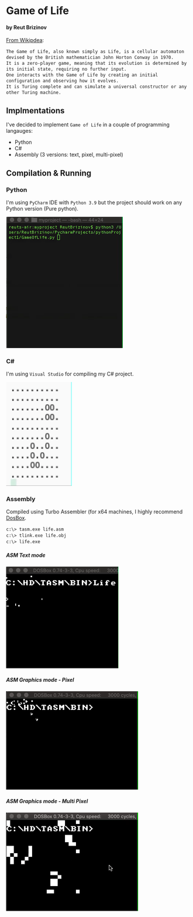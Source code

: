 # Game of Life
#### by Reut Brizinov

[From Wikipdea](https://en.wikipedia.org/wiki/Conway%27s_Game_of_Life):
```
The Game of Life, also known simply as Life, is a cellular automaton devised by the British mathematician John Horton Conway in 1970.
It is a zero-player game, meaning that its evolution is determined by its initial state, requiring no further input. 
One interacts with the Game of Life by creating an initial configuration and observing how it evolves.
It is Turing complete and can simulate a universal constructor or any other Turing machine.
```
## Implmentations
I've decided to implement `Game of Life` in a couple of programming langauges:
- Python
- C#
- Assembly (3 versions: text, pixel, multi-pixel)

## Compilation & Running


### Python
I'm using `PyCharm` IDE with `Python 3.9` but the project should work on any Python version (Pure python).

![1](/resources/life_python.gif "Python")

### C#
I'm using `Visual Studio` for compiling my C# project.

![2](/resources/life_csharp.gif "C#")

### Assembly
Compiled using Turbo Assembler (for x64 machines, I highly recommend [DosBox](https://www.dosbox.com/).

``` sh
c:\> tasm.exe life.asm
c:\> tlink.exe life.obj
c:\> life.exe
```

##### ASM Text mode
![3](/resources/life_text.gif "ASM Text")

##### ASM Graphics mode - Pixel
![4](/resources/life_asm_pixel.gif "ASM Pixel")

##### ASM Graphics mode - Multi Pixel
![5](/resources/life_pixle_multi.gif "ASM Multi Pixel")
